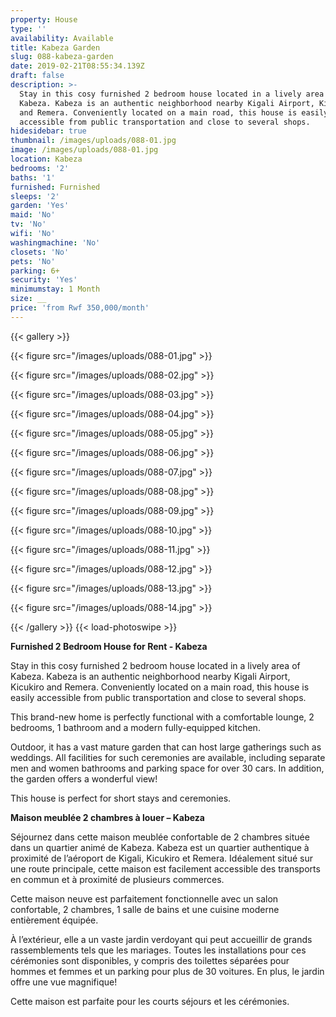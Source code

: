 ```yaml
---
property: House
type: ''
availability: Available
title: Kabeza Garden
slug: 088-kabeza-garden
date: 2019-02-21T08:55:34.139Z
draft: false
description: >-
  Stay in this cosy furnished 2 bedroom house located in a lively area of
  Kabeza. Kabeza is an authentic neighborhood nearby Kigali Airport, Kicukiro
  and Remera. Conveniently located on a main road, this house is easily
  accessible from public transportation and close to several shops. 
hidesidebar: true
thumbnail: /images/uploads/088-01.jpg
image: /images/uploads/088-01.jpg
location: Kabeza
bedrooms: '2'
baths: '1'
furnished: Furnished
sleeps: '2'
garden: 'Yes'
maid: 'No'
tv: 'No'
wifi: 'No'
washingmachine: 'No'
closets: 'No'
pets: 'No'
parking: 6+
security: 'Yes'
minimumstay: 1 Month
size: __
price: 'from Rwf 350,000/month'
---
```

{{< gallery >}} 

{{< figure src="/images/uploads/088-01.jpg" >}} 

{{< figure src="/images/uploads/088-02.jpg" >}}

 {{< figure src="/images/uploads/088-03.jpg" >}} 

{{< figure src="/images/uploads/088-04.jpg" >}}

{{< figure src="/images/uploads/088-05.jpg" >}}

 {{< figure src="/images/uploads/088-06.jpg" >}}

 {{< figure src="/images/uploads/088-07.jpg" >}}

 {{< figure src="/images/uploads/088-08.jpg" >}}

{{< figure src="/images/uploads/088-09.jpg" >}} 

{{< figure src="/images/uploads/088-10.jpg" >}}

 {{< figure src="/images/uploads/088-11.jpg" >}} 

{{< figure src="/images/uploads/088-12.jpg" >}}

{{< figure src="/images/uploads/088-13.jpg" >}}

{{< figure src="/images/uploads/088-14.jpg" >}}

 {{< /gallery >}} {{< load-photoswipe >}}

**Furnished 2 Bedroom House for Rent - Kabeza**

Stay in this cosy furnished 2 bedroom house located in a lively area of Kabeza. Kabeza is an authentic neighborhood nearby Kigali Airport, Kicukiro and Remera. Conveniently located on a main road, this house is easily accessible from public transportation and close to several shops. 

This brand-new home is perfectly functional with a comfortable lounge, 2 bedrooms, 1 bathroom and a modern fully-equipped kitchen. 

Outdoor, it has a vast mature garden that can host large gatherings such as weddings. All facilities for such ceremonies are available, including separate men and women bathrooms and parking space for over 30 cars. In addition, the garden offers a wonderful view!

This house is perfect for short stays and ceremonies. 

**Maison meublée 2 chambres à louer – Kabeza**

Séjournez dans cette maison meublée confortable de 2 chambres située dans un quartier animé de Kabeza. Kabeza est un quartier authentique à proximité de l’aéroport de Kigali, Kicukiro et Remera. Idéalement situé sur une route principale, cette maison est facilement accessible des transports en commun et à proximité de plusieurs commerces.

Cette maison neuve est parfaitement fonctionnelle avec un salon confortable, 2 chambres, 1 salle de bains et une cuisine moderne entièrement équipée.

À l’extérieur, elle a un vaste jardin verdoyant qui peut accueillir de grands rassemblements tels que les mariages. Toutes les installations pour ces cérémonies sont disponibles, y compris des toilettes séparées pour hommes et femmes et un parking pour plus de 30 voitures. En plus, le jardin offre une vue magnifique!

Cette maison est parfaite pour les courts séjours et les cérémonies.
